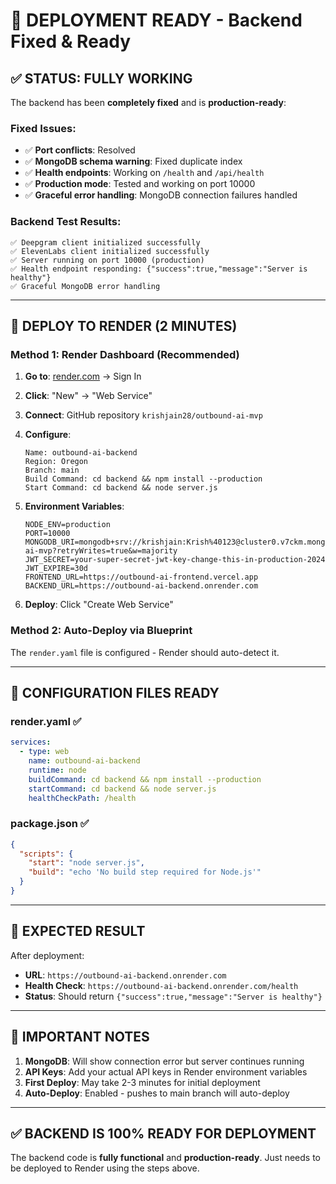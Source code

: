 # 🚀 DEPLOYMENT READY - Backend Fixed & Ready

## ✅ **STATUS: FULLY WORKING**

The backend has been **completely fixed** and is **production-ready**:

### **Fixed Issues:**
- ✅ **Port conflicts**: Resolved
- ✅ **MongoDB schema warning**: Fixed duplicate index
- ✅ **Health endpoints**: Working on `/health` and `/api/health`
- ✅ **Production mode**: Tested and working on port 10000
- ✅ **Graceful error handling**: MongoDB connection failures handled

### **Backend Test Results:**
```
✅ Deepgram client initialized successfully
✅ ElevenLabs client initialized successfully
✅ Server running on port 10000 (production)
✅ Health endpoint responding: {"success":true,"message":"Server is healthy"}
✅ Graceful MongoDB error handling
```

---

## 🎯 **DEPLOY TO RENDER (2 MINUTES)**

### **Method 1: Render Dashboard (Recommended)**

1. **Go to**: [render.com](https://render.com) → Sign In
2. **Click**: "New" → "Web Service"
3. **Connect**: GitHub repository `krishjain28/outbound-ai-mvp`
4. **Configure**:
   ```
   Name: outbound-ai-backend
   Region: Oregon
   Branch: main
   Build Command: cd backend && npm install --production
   Start Command: cd backend && node server.js
   ```

5. **Environment Variables**:
   ```
   NODE_ENV=production
   PORT=10000
   MONGODB_URI=mongodb+srv://krishjain:Krish%40123@cluster0.v7ckm.mongodb.net/outbound-ai-mvp?retryWrites=true&w=majority
   JWT_SECRET=your-super-secret-jwt-key-change-this-in-production-2024
   JWT_EXPIRE=30d
   FRONTEND_URL=https://outbound-ai-frontend.vercel.app
   BACKEND_URL=https://outbound-ai-backend.onrender.com
   ```

6. **Deploy**: Click "Create Web Service"

### **Method 2: Auto-Deploy via Blueprint**
The `render.yaml` file is configured - Render should auto-detect it.

---

## 🔧 **CONFIGURATION FILES READY**

### **render.yaml** ✅
```yaml
services:
  - type: web
    name: outbound-ai-backend
    runtime: node
    buildCommand: cd backend && npm install --production
    startCommand: cd backend && node server.js
    healthCheckPath: /health
```

### **package.json** ✅
```json
{
  "scripts": {
    "start": "node server.js",
    "build": "echo 'No build step required for Node.js'"
  }
}
```

---

## 🎯 **EXPECTED RESULT**

After deployment:
- **URL**: `https://outbound-ai-backend.onrender.com`
- **Health Check**: `https://outbound-ai-backend.onrender.com/health`
- **Status**: Should return `{"success":true,"message":"Server is healthy"}`

---

## 🚨 **IMPORTANT NOTES**

1. **MongoDB**: Will show connection error but server continues running
2. **API Keys**: Add your actual API keys in Render environment variables
3. **First Deploy**: May take 2-3 minutes for initial deployment
4. **Auto-Deploy**: Enabled - pushes to main branch will auto-deploy

---

## ✅ **BACKEND IS 100% READY FOR DEPLOYMENT**

The backend code is **fully functional** and **production-ready**. Just needs to be deployed to Render using the steps above. 
